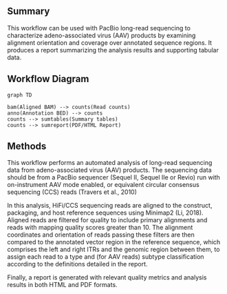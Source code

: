 ## Summary

This workflow can be used with PacBio long-read sequencing to characterize
adeno-associated virus (AAV) products by examining alignment orientation and
coverage over annotated sequence regions. It produces a report summarizing the
analysis results and supporting tabular data.

## Workflow Diagram

``` mermaid
graph TD

bam(Aligned BAM) --> counts(Read counts)
anno(Annotation BED) --> counts
counts --> sumtables(Summary tables)
counts --> sumreport(PDF/HTML Report)
```

## Methods

This workflow performs an automated analysis of long-read sequencing data from
adeno-associated virus (AAV) products. The sequencing data should be from a
PacBio sequencer (Sequel II, Sequel IIe or Revio) run with on-instrument AAV
mode enabled, or equivalent circular consensus sequencing (CCS) reads (Travers
et al., 2010)

In this analysis, HiFi/CCS sequencing reads are aligned to the construct,
packaging, and host reference sequences using Minimap2 (Li, 2018).
Aligned reads are filtered for quality to include primary alignments and reads
with mapping quality scores greater than 10.
The alignment coordinates and orientation of reads passing these filters are
then compared to the annotated vector region in the reference sequence, which
comprises the left and right ITRs and the genomic region between them, to
assign each read to a type and (for AAV reads) subtype classification according
to the definitions detailed in the report.

Finally, a report is generated with relevant quality metrics and analysis
results in both HTML and PDF formats.

